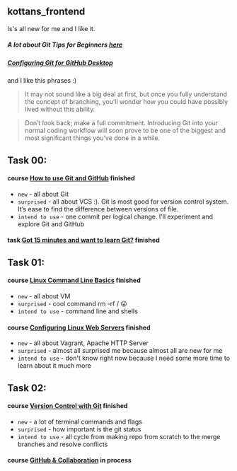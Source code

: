 ## kottans_frontend
Is's all new for me and I like it.

##### A lot about **Git Tips for Beginners [here](https://www.webpagefx.com/blog/web-design/git-tips/)**
##### [Configuring Git for GitHub Desktop](https://help.github.com/desktop/guides/getting-started-with-github-desktop/)

and I like this phrases :)
> It may not sound like a big deal at first, but once you fully understand the concept of branching, you’ll wonder how you could have possibly lived without this ability.

> Don’t look back; make a full commitment. Introducing Git into your normal coding workflow will soon prove to be one of the biggest and most significant things you’ve done in a while.
## Task 00:
#### course [How to use Git and GitHub](https://github.com/KonstantynNazarenko/kottans_frontend/blob/master/task00.PNG) finished
* `new` - all about Git
* `surprised` - all about VCS :). Git is most good for version control system. It’s ease to find the difference between versions of file. 
* `intend to use` -  one commit per logical change.  I'll experiment and explore Git and GitHub
#### task [Got 15 minutes and want to learn Git?](https://github.com/KonstantynNazarenko/kottans_frontend/blob/master/task00a.PNG) finished
## Task 01:
#### course [Linux Command Line Basics](https://github.com/KonstantynNazarenko/kottans_frontend/blob/master/task01.PNG) finished
* `new` - all about VM
* `surprised` - cool command rm -rf /  :stuck_out_tongue_winking_eye:
* `intend to use` -  command line and shells
#### course [Configuring Linux Web Servers](https://github.com/KonstantynNazarenko/kottans_frontend/blob/master/task01a_configuring%20Linex%20web%20servers.PNG) finished
* `new` - all about Vagrant, Apache HTTP Server
* `surprised` - almost all surprised me because almost all are new for me
* `intend to use` -  don't know right now because I need some more time to learn about it much more
## Task 02:
#### course [Version Control with Git](https://github.com/KonstantynNazarenko/kottans_frontend/blob/master/task02a_version%20control%20with%20Git.PNG) finished
* `new` - a lot of terminal commands and flags
* `surprised` - how important is the git status
* `intend to use` -  all cycle from making repo from scratch to the merge branches and resolve conflicts
#### course [GitHub & Collaboration]() in process
